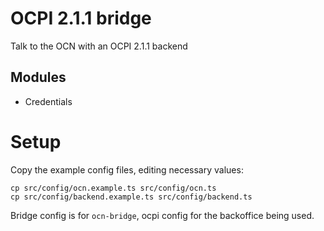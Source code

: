 # OCPI 2.1.1 bridge

Talk to the OCN with an OCPI 2.1.1 backend

## Modules

- Credentials


# Setup

Copy the example config files, editing necessary values:
```
cp src/config/ocn.example.ts src/config/ocn.ts
cp src/config/backend.example.ts src/config/backend.ts
```

Bridge config is for `ocn-bridge`, ocpi config for the backoffice being used.
